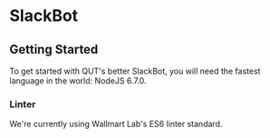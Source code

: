 # SlackBot
## Getting Started
To get started with QUT's better SlackBot, you will need the fastest language in the world:
NodeJS 6.7.0.

### Linter
We're currently using Wallmart Lab's ES6 linter standard.